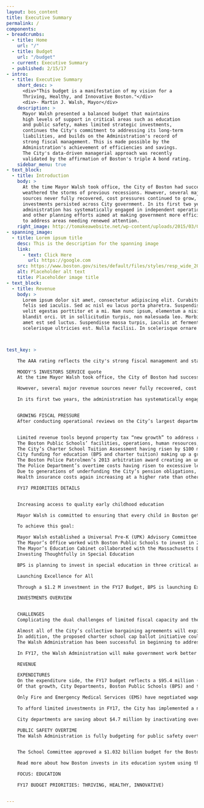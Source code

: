 ```yaml
---
layout: bos_content
title: Executive Summary
permalink: /
components:
- breadcrumbs:
  - title: Home
    url: "/"
  - title: Budget
    url: "/budget"
  - current: Executive Summary
  - published: 2/15/17
- intro:
  - title: Executive Summary
    short_desc: >
      <div>"This budget is a manifestation of my vision for a
      Thriving, Healthy, and Innovative Boston."</div>
      <div>- Martin J. Walsh, Mayor</div>
    description: >
      Mayor Walsh presented a balanced budget that maintains 
      high levels of support in critical areas such as education 
      and public safety, makes limited strategic investments,
      continues the City's commitment to addressing its long-term
      liabilities, and builds on the Administration's record of 
      strong fiscal management. This is made possible by the 
      Administration's achievement of efficiencies and savings. 
      The City's data-driven managerial approach was recently 
      validated by the affirmation of Boston's triple A bond rating.
    sidebar_menu: true
- text_block:
  - title: Introduction
    body: >
      At the time Mayor Walsh took office, the City of Boston had successfully 
      weathered the storms of previous recessions. However, several major revenue
      sources never fully recovered, cost pressures continued to grow, and deferred
      investments persisted across City government. In its first two years, the 
      administration has systematically engaged in independent operational reviews
      and other planning efforts aimed at making government more efficient in order 
      to address areas needing renewed attention.
    right_image: http://tomakeawebsite.net/wp-content/uploads/2015/03/Google-charts-plugin.jpg
- spanning_image:
  - title: Lorem ipsum title
    desc: This is the description for the spanning image
    link:
      - text: Click Here
        url: https://google.com
    src: https://www.boston.gov/sites/default/files/styles/resp_wide_2000x800custom_boston_wide_1x/public/winter_swimming_10.jpg?itok=W91jOE5G&timestamp=1452037695    
    alt: Placeholder alt text
    title: Placeholder image title
- text_block:
  - title: Revenue
    body: >
      Lorem ipsum dolor sit amet, consectetur adipiscing elit. Curabitur suscipit id 
      felis sed iaculis. Sed ac nisl eu lacus porta pharetra. Suspendisse a tortor vel 
      velit egestas porttitor et a mi. Nam nunc ipsum, elementum a nisi nec, scelerisque 
      blandit orci. Ut in sollicitudin turpis, non malesuada leo. Morbi vehicula sit 
      amet est sed luctus. Suspendisse massa turpis, iaculis at fermentum placerat, 
      scelerisque ultricies est. Nulla facilisi. In scelerisque ornare tincidunt.



test_key: >

    The AAA rating reflects the city's strong fiscal management and stable financial position...

    MOODY'S INVESTORS SERVICE quote
    At the time Mayor Walsh took office, the City of Boston had successfully weathered the storms of previous recessions.

    However, several major revenue sources never fully recovered, cost pressures continued to grow, and deferred investments persisted across City government.

    In its first two years, the administration has systematically engaged in independent operational reviews and other planning efforts aimed at making government more efficient in order to address areas needing renewed attention. 


    GROWING FISCAL PRESSURE
    After conducting operational reviews on the City’s largest departments and reviewing fiscal capacity, the Administration anticipates growing fiscal pressure, resulting from: 


    Limited revenue tools beyond property tax “new growth” to address rising costs.
    The Boston Public Schools’ facilities, operations, human resources, and transportation systems being designed for past generations of students, creating an inefficient cost structure in need of dramatic reform.
    The City’s Charter School Tuition Assessment having risen by $100 million over the last ten years, while the Charter School Reimbursement Aid to municipalities has been dramatically underfunded, with Boston losing $28 million over the past two fiscal years. 
    City funding for education (BPS and charter tuition) making up a growing portion of the City’s Budget, up to 40% in FY17, while state education aid has declined to 7.3% of the City’s revenue.
    The Boston Police Patrolmen’s 2013 arbitration award creating an unsustainable precedent for public safety salary increases that come at the cost of other City spending.
    The Police Department’s overtime costs having risen to excessive levels, despite higher staffing levels. 
    Due to generations of underfunding the City’s pension obligations, the City’s pension schedule requiring an 8% increase in our payment each year.
    Health insurance costs again increasing at a higher rate than other City costs despite successful health care cost containment reforms including the recent Public Employee Committee Agreement anticipating $45 million in new savings.

    FY17 PRIORITIES DETAILS


    Increasing access to quality early childhood education

    Mayor Walsh is committed to ensuring that every child in Boston gets off to the right start in life. Currently, 90% of Boston’s 6,000 four year olds are enrolled in a preschool program, whether school or community-based. However, not all programs guarantee well-trained and well-compensated teachers, a high-quality curriculum, a safe and supportive environment and opportunities for family engagement. Mayor Walsh wants to make sure that every preschool option in Boston is high quality and that all four-year olds in the city are able to participate in the best early learning programming in America.

    To achieve this goal:

    Mayor Walsh established a Universal Pre-K (UPK) Advisory Committee to develop initial recommendations for the development of a comprehensive mixed delivery UPK system modeled after BPS’s rigorously tested K1 system. The City is currently exploring ways to initiate quality-improving investments in both school classrooms and community-provider settings;
    The Mayor’s Office worked with Boston Public Schools to invest in 200 new K1 seats in BPS schools over the last two years. In FY17, the Mayor and Superintendent Chang will invest $3 million to expand BPS K1 programming by another 200 seats; and
    The Mayor’s Education Cabinet collaborated with the Massachusetts Department of Early Education and Care and counterparts from Lowell, Holyoke, Lawrence and Springfield to secure a $15 million federal preschool expansion grant to improve quality in and expand access to community-based programs. $3.5 million of the grant supported the efforts of Boston-based providers in the current school year. The federal government announced a second year of funding for Boston and its partner cities this past fall.
    Investing Thoughtfully in Special Education

    BPS is planning to invest in special education in three critical areas: support teams to work directly in schools with teachers and school staff, a new data system that will give parents timely and accurate access to IEP information, and transition services for students as they prepare to move on from BPS. These three investments are part of a broader commitment to provide better, more inclusive special education services in the least restrictive setting and to help all students prepare for success after they leave BPS.

    Launching Excellence for All

    Through a $1.2 M investment in the FY17 Budget, BPS is launching Excellence for All. This initiative grew out of Superintendent Chang’s 100 Day Plan for the start of his tenure in Boston. The initiative is intended to expand access to rigorous curriculum and enrichment experiences for students in Boston Public Schools. During school year 2016-2017 the district will focus on 4th grade classrooms, some in Advanced Work Class (AWC) schools and some in non-AWC schools. As a result of this initiative, hundreds of additional 4th grade students will have access to rigorous academic and enrichment experiences.

    INVESTMENTS OVERVIEW


    CHALLENGES
    Complicating the dual challenges of limited fiscal capacity and the rising expectations for the delivery of City services are two unknown cost drivers that will impact FY17 and beyond.

    Almost all of the City’s collective bargaining agreements will expire in FY17. Salary increases in these agreements will have a direct impact on dollars available in FY17 and in the coming years.
    In addition, the proposed charter school cap ballot initiative could have a devastating effect on the City’s future finances, unless the State acts to address the charter school cap and transition financing in a way that protects Boston. 
    The Walsh Administration has been successful in beginning to address these challenges, and this budget builds on that success. But without changing the way we do business, growth in the City’s budget threatens to become unsustainable. For that reason, limited investments in this operating budget must be funded through the enactment of cost saving reforms.

    In FY17, the Walsh Administration will make government work better for those who live and work here by implementing reforms to improve service and reduce costs, continuing fiscally sustainable practices that have been key to the City’s economic success, and taking steps to meet the population’s changing needs. This approach is critical to Boston’s success in growing as a thriving, healthy and innovative city. 

    REVENUE

    EXPENDITURES
    On the expenditure side, the FY17 budget reflects a $95.4 million (3.3%) growth over FY16 estimated expenditures.
    Of that growth, City Departments, Boston Public Schools (BPS) and the Public Health Commission (PHC) (net health insurance and pension costs) are growing by $32.0 million or 1.7% over FY16 estimated spending. These departmental increases are low relative to other years due to the expiration of nearly all collective bargaining agreements by early in the fiscal year.

    Only Fire and Emergency Medical Services (EMS) have negotiated wage increases set for FY17, and their budgets reflect that difference.

    To afford limited investments in FY17, the City has implemented a number of cost saving reforms in FY17. Notably, Public Safety and Streets departments will cut employee overtime hours in FY17, saving the City $11.6 million. This budget builds on the success the Police Department has had in FY16 in reducing overtime hours from FY15.

    City departments are saving about $4.7 million by inactivating over 100 vacant positions without impacting service levels. The City is achieving nearly $1 million in utility savings from reduced usage and lower rates, and almost $400,000 in savings by tightening waste and other contracted services budgets. The Public Health Commission is saving $1.4 million through a number of budget tightening measures; and while their budget continues to grow by more than other departments, BPS has committed to reducing costs in several areas, including significant savings in their transportation budget.

    PUBLIC SAFETY OVERTIME
    The Walsh Administration is fully budgeting for public safety overtime for the first time in more than 15 years.


    The School Committee approved a $1.032 billion budget for the Boston Public Schools. This brings total education spending (including district and charter schools) to 40% of the city budget. This budget represents a $15.4 million increase over the previous fiscal year, an amount that could go up when the next round of collective bargaining agreements are negotiated. 

    Read more about how Boston invests in its education system using the links below.

    FOCUS: EDUCATION

    FY17 BUDGET PRIORITIES: THRIVING, HEALTHY, INNOVATIVE)


---
```

